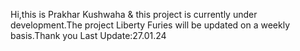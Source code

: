 Hi,this is Prakhar Kushwaha & this project is currently under development.The project Liberty Furies will be updated on a weekly basis.Thank you
Last Update:27.01.24
